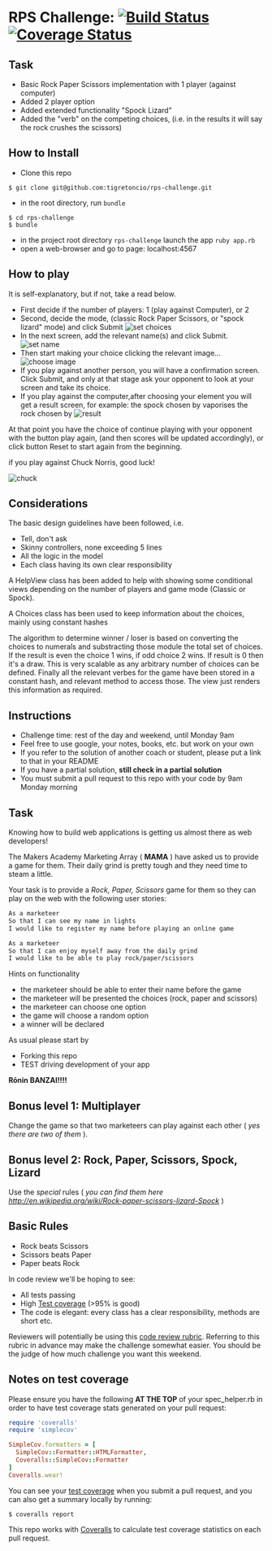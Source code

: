 # RPS Challenge: [![Build Status](https://travis-ci.org/makersacademy/rps-challenge.svg?branch=master)](https://travis-ci.org/makersacademy/rps-challenge)[![Coverage Status](https://coveralls.io/repos/github/tigretoncio/rps-challenge/badge.svg?branch=master)](https://coveralls.io/github/tigretoncio/rps-challenge?branch=master)

Task
-----

- Basic Rock Paper Scissors implementation with 1 player (against computer)
- Added 2 player option
- Added extended functionality "Spock Lizard"
- Added the "verb" on the competing choices, (i.e. in the results it will say the rock crushes the scissors)

How to Install
--------------
- Clone this repo
````
$ git clone git@github.com:tigretoncio/rps-challenge.git
````
- in the root directory, run `bundle`
````
$ cd rps-challenge
$ bundle
````
- in the project root directory `rps-challenge` launch the app `ruby app.rb`
- open a web-browser and go to page: localhost:4567

How to play
-----------
It is self-explanatory, but if not, take a read below.

- First decide if the number of players: 1 (play against Computer), or 2
- Second, decide the mode, (classic Rock Paper Scissors, or "spock lizard" mode) and click Submit
![set choices](http://i.imgur.com/JjwRK6o.png)
- In the next screen, add the relevant name(s) and click Submit.
![set name](http://i.imgur.com/ihv0ABe.png)
- Then start making your choice clicking the relevant image...
![choose image](http://i.imgur.com/aI7f1qt.png)
- If you play against another person, you will have a confirmation screen.  Click Submit, and only at that stage ask your opponent to look at your screen and take its choice.
- If you play against the computer,after choosing your element you will get a result screen, for example:
the spock chosen by <Player1> vaporises the rock chosen by <Player2>
![result](http://i.imgur.com/46R67vl.png)

At that point you have the choice of continue playing with your opponent with the button play again, (and then scores will be updated accordingly), or click button Reset to start again from the beginning.

if you play against Chuck Norris, good luck!

![chuck](http://i.imgur.com/xwAxnFe.png)

Considerations
--------------

The basic design guidelines have been followed, i.e.

- Tell, don't ask
- Skinny controllers, none exceeding 5 lines
- All the logic in the model
- Each class having its own clear responsibility

A HelpView class has been added to help with showing some conditional views depending on the number of players and game mode (Classic or Spock).

A Choices class has been used to keep information about the choices, mainly using constant hashes

The algorithm to determine winner / loser is based on converting the choices to numerals and substracting those module the total set of choices.  If the result is even the choice 1 wins, if odd choice 2 wins.  If result is 0 then it's a draw.  This is very scalable as any arbitrary number of choices can be defined.
Finally all the relevant verbes for the game have been stored in a constant hash, and relevant method to access those.  The view just renders this information as required.



Instructions
-------

* Challenge time: rest of the day and weekend, until Monday 9am
* Feel free to use google, your notes, books, etc. but work on your own
* If you refer to the solution of another coach or student, please put a link to that in your README
* If you have a partial solution, **still check in a partial solution**
* You must submit a pull request to this repo with your code by 9am Monday morning

Task
----

Knowing how to build web applications is getting us almost there as web developers!

The Makers Academy Marketing Array ( **MAMA** ) have asked us to provide a game for them. Their daily grind is pretty tough and they need time to steam a little.

Your task is to provide a _Rock, Paper, Scissors_ game for them so they can play on the web with the following user stories:

```sh
As a marketeer
So that I can see my name in lights
I would like to register my name before playing an online game

As a marketeer
So that I can enjoy myself away from the daily grind
I would like to be able to play rock/paper/scissors
```



Hints on functionality

- the marketeer should be able to enter their name before the game
- the marketeer will be presented the choices (rock, paper and scissors)
- the marketeer can choose one option
- the game will choose a random option
- a winner will be declared


As usual please start by

* Forking this repo
* TEST driving development of your app

**Rōnin BANZAI!!!!**

## Bonus level 1: Multiplayer

Change the game so that two marketeers can play against each other ( _yes there are two of them_ ).

## Bonus level 2: Rock, Paper, Scissors, Spock, Lizard

Use the _special_ rules ( _you can find them here http://en.wikipedia.org/wiki/Rock-paper-scissors-lizard-Spock_ )

## Basic Rules

- Rock beats Scissors
- Scissors beats Paper
- Paper beats Rock

In code review we'll be hoping to see:

* All tests passing
* High [Test coverage](https://github.com/makersacademy/course/blob/master/pills/test_coverage.md) (>95% is good)
* The code is elegant: every class has a clear responsibility, methods are short etc.

Reviewers will potentially be using this [code review rubric](docs/review.md).  Referring to this rubric in advance may make the challenge somewhat easier.  You should be the judge of how much challenge you want this weekend.

Notes on test coverage
----------------------

Please ensure you have the following **AT THE TOP** of your spec_helper.rb in order to have test coverage stats generated
on your pull request:

```ruby
require 'coveralls'
require 'simplecov'

SimpleCov.formatters = [
  SimpleCov::Formatter::HTMLFormatter,
  Coveralls::SimpleCov::Formatter
]
Coveralls.wear!
```

You can see your [test coverage](https://github.com/makersacademy/course/blob/master/pills/test_coverage.md) when you submit a pull request, and you can also get a summary locally by running:

```
$ coveralls report
```

This repo works with [Coveralls](https://coveralls.io/) to calculate test coverage statistics on each pull request.

